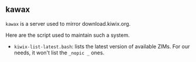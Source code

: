 ## kawax

`kawax` is a server used to mirror download.kiwix.org.

Here are the script used to maintain such a system.

* `kiwix-list-latest.bash`: lists the latest version of available ZIMs. For our needs, it won't list the `_nopic _` ones.
